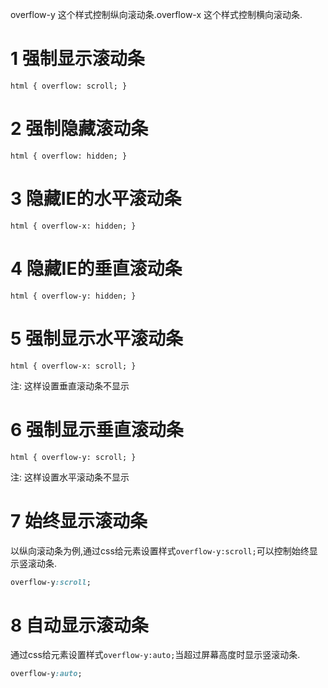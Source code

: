 <div class="jumbotron">
<p>overflow-y 这个样式控制纵向滚动条.overflow-x 这个样式控制横向滚动条.</p>
</div>

1 强制显示滚动条
===
```
html { overflow: scroll; }
```

2 强制隐藏滚动条
===
```
html { overflow: hidden; }
```

3 隐藏IE的水平滚动条
===
```
html { overflow-x: hidden; }
```

4 隐藏IE的垂直滚动条
===
```
html { overflow-y: hidden; }
```

5 强制显示水平滚动条
===
```
html { overflow-x: scroll; }
```
注: 这样设置垂直滚动条不显示

6 强制显示垂直滚动条
===
```
html { overflow-y: scroll; }
```
注: 这样设置水平滚动条不显示


7 始终显示滚动条
===

以纵向滚动条为例,通过css给元素设置样式`overflow-y:scroll;`可以控制始终显示竖滚动条.

```css
overflow-y:scroll;
```

8 自动显示滚动条
===

通过css给元素设置样式`overflow-y:auto;`当超过屏幕高度时显示竖滚动条.

```css
overflow-y:auto;
```